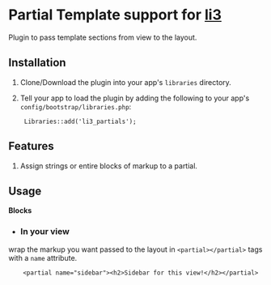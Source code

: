 # Partial Template support for [li3](http://lithify.me)
Plugin to pass template sections from view to the layout.

## Installation
1. Clone/Download the plugin into your app's ``libraries`` directory.
2. Tell your app to load the plugin by adding the following to your app's ``config/bootstrap/libraries.php``:

        Libraries::add('li3_partials');

## Features
1. Assign strings or entire blocks of markup to a partial.

## Usage
__Blocks__

* ### In your view
wrap the markup you want passed to the layout in `<partial></partial>` tags with a `name` attribute.

		<partial name="sidebar"><h2>Sidebar for this view!</h2></partial>

